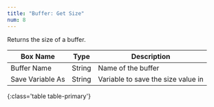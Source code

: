 ```yaml
---
title: "Buffer: Get Size"
num: 8
---
```


Returns the size of a buffer.


| Box Name | Type | Description | 
|-------|--------|--------
|Buffer Name	|String	| Name of the buffer
|Save Variable As|String|Variable to save the size value in
{:class='table table-primary'}









